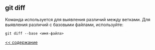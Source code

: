 ## git diff

Команда используется для выявления различий между ветками. Для выявления различий с базовыми файлами, используйте:

```
git diff --base <имя-файла>
```

[<< содержание](./readme.md)